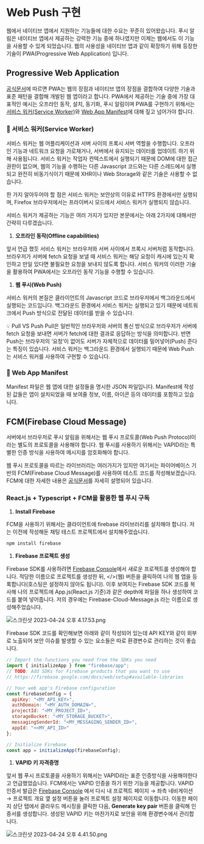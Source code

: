 # Web Push 구현

웹에서 네이티브 앱에서 지원하는 기능들에 대한 수요는 꾸준히 있어왔습니다. 푸시 알림은 네이티브 앱에서 제공하는 강력한 기능 중에 하나였지만 이제는 웹에서도 이 기능을 사용할 수 있게 되었습니다. 웹의 사용성을 네이티브 앱과 같이 확장하기 위해 등장한 기술이 PWA(Progressive Web Application) 입니다.

## Progressive Web Application

  [공식문서](https://developer.mozilla.org/en-US/docs/Web/Progressive_web_apps/Tutorials/js13kGames/Introduction)에 따르면 PWA는 웹의 장점과 네이티브 앱의 장점을 결합하여 다양한 기술과 표준 패턴을 결합해 개발된 웹 앱이라고 합니다. PWA에서 제공하는 기술 중에 가장 대표적인 예시는 오프라인 동작, 설치, 동기화, 푸시 알림이며 PWA를 구현하기 위해서는 [서비스 워커(Service Worker)](https://developer.mozilla.org/en-US/docs/Web/API/Service_Worker_API)와 [Web App Manifest](https://developer.mozilla.org/ko/docs/Web/Manifest)에 대해 짚고 넘어가야 합니다.

### 🔧 서비스 워커(Service Worker)

  서비스 워커는 웹 어플리케이션과 서버 사이의 프록시 서버 역할을 수행합니다. 오프라인 기능과 네트워크 요청을 가로채거나, 서버에서 유지되는 데이터를 업데이트 하기 위해 사용됩니다. 서비스 워커는 작업자 컨텍스트에서 실행되기 때문에 DOM에 대한 접근권한이 없으며, 웹의 기능을 수행하는 다른 Javascript 코드와는 다른 스레드에서 실행되고 완전히 비동기식이기 때문에 XHR이나 Web Storage와 같은 기술은 사용할 수 없습니다.

  한 가지 알아두어야 할 점은 서비스 워커는 보안상의 이유로 HTTPS 환경에서만 실행되며, Firefox 브라우저에서는 프라이버시 모드에서 서비스 워커가 실행되지 않습니다.

  서비스 워커가 제공하는 기능은 여러 가지가 있지만 본문에서는 아래 2가지에 대해서만 간략히 다루겠습니다.

1. **오프라인 동작(Offline capabilities)**

  앞서 언급 했듯 서비스 워커는 브라우저와 서버 사이에서 프록시 서버처럼 동작합니다. 브라우저가 서버에 fetch 요청을 보낼 때 서비스 워커는 해당 요청이 캐시에 있는지 확인하고 만일 있다면 불필요한 요청을 보내지 않도록 합니다. 서비스 워커의 이러한 기술을 활용하여 PWA에서는  오프라인 동작 기능을 수행할 수 있습니다.

1. **웹 푸시(Web Push)**

  서비스 워커의 본질은 클라이언트의 Javascript 코드로 브라우저에서 백그라운드에서 실행되는 코드입니다. 백그라운드 환경에서 서비스 워커는 실행되고 있기 때문에 네트워크에서 Push 방식으로 전달된 데이터를 받을 수 있습니다. 

<aside>
💡 Pull VS Push
  Pull은 일반적인 브라우저와 서버의 통신 방식으로 브라우저가 서버에 fetch 요청을 보내면 서버가 fetch에 대한 결과로 응답하는 방식을 의미합니다. 반면 Push는 브라우저의 ‘요청’이 없어도 서버가 자체적으로 데이터를 밀어넣어(Push) 준다는 특징이 있습니다. 서비스 워커는 백그라운드 환경에서 실행되기 때문에 Web Push는 서비스 워커를 사용하여 구현할 수 있습니다.

</aside>

### 📄 Web App Manifest

  Manifest 파일은 웹 앱에 대한 설정들을 명시한 JSON 파일입니다. Manifest에 작성된 값들은 앱이 설치되었을 때 보여줄 정보, 이름, 아이콘 등의 데이터를 포함하고 있습니다.

## FCM(Firebase Cloud Message)

  서버에서 브라우저로 푸시 알림을 위해서는 웹 푸시 프로토콜(Web Push Protoco)l이라는 별도의 프로토콜을 사용해야 합니다. 웹 푸시를 사용하기 위해서는 VAPID라는 특별한 인증 방식을 사용하여 메시지를 암호화해야 합니다.

  웹 푸시 프로토콜을 따르는 라이브러리는 여러가지가 있지만 여기서는 파이어베이스 기반의 FCM(Firebase Cloud Message)를 사용하여 테스트 코드를 작성해보겠습니다. FCM에 대한 자세한 내용은 [공식문서](https://firebase.google.com/docs/cloud-messaging?hl=ko)를 자세히 설명되어 있습니다.

### React.js + Typescript + FCM을 활용한 웹 푸시 구독

1. **Install Firebase**

  FCM을 사용하기 위해서는 클라이언트에 firebase 라이브러리를 설치해야 합니다. 저는 이전에 작성해둔 채팅 테스트 프로젝트에서 설치해주었습니다.

```bash
npm install firebase
```

1. **Firebase 프로젝트 생성**

  Firebase SDK를 사용하려면 [Firebase Console](https://console.firebase.google.com)에서 새로운 프로젝트를 생성해야 합니다. 적당한 이름으로 프로젝트를 생성한 뒤, </>(웹) 버튼을 클릭하여 나의 웹 앱을 등록합니다(호스팅은 설정하지 않아도 됩니다). 이후 보여지는 Firebase SDK 코드를 복사해 나의 프로젝트에 App.js(React.js 기준)과 같은 depth에 파일을 하나 생성하여 코드를 붙여 넣어줍니다. 저의 경우에는 Firebase-Cloud-Message.js 라는 이름으로 생성해주었습니다.

![스크린샷 2023-04-24 오후 4.17.53.png](Web%20Push%20%E1%84%80%E1%85%AE%E1%84%92%E1%85%A7%E1%86%AB%20ed53733453f54b2a8a7ee8d13b22495b/%25E1%2584%2589%25E1%2585%25B3%25E1%2584%258F%25E1%2585%25B3%25E1%2584%2585%25E1%2585%25B5%25E1%2586%25AB%25E1%2584%2589%25E1%2585%25A3%25E1%2586%25BA_2023-04-24_%25E1%2584%258B%25E1%2585%25A9%25E1%2584%2592%25E1%2585%25AE_4.17.53.png)

  Firebase SDK 코드를 확인해보면 아래와 같이 작성되어 있는데 API KEY와 같이 외부로 노출되어 보안 이슈를 발생할 수 있는 요소들은 따로 환경변수로 관리하는 것이 좋습니다.

```jsx
// Import the functions you need from the SDKs you need
import { initializeApp } from "firebase/app";
// TODO: Add SDKs for Firebase products that you want to use
// https://firebase.google.com/docs/web/setup#available-libraries

// Your web app's Firebase configuration
const firebaseConfig = {
  apiKey: "<MY_API_KEY>",
  authDomain: "<MY_AUTH_DOMAIN>",
  projectId: "<MY_PROJECT_ID>",
  storageBucket: "<MY_STORAGE_BUCKET>",
  messagingSenderId: "<MY_MESSAGING_SENDER_ID>",
  appId: "<<MY_API_ID>"
};

// Initialize Firebase
const app = initializeApp(firebaseConfig);
```

1. **VAPID 키 자격증명**

  앞서 웹 푸시 프로토콜을 사용하기 위해서는 VAPID라는 표준 인증방식을 사용해야한다고 언급했었습니다. FCM에서는 VAPID 인증을 하기 위한 기능을 제공합니다. VAPID 인증서 발급은 [Firebase Console](https://console.firebase.google.com) 에서 다시 내 프로젝트 페이지 → 좌측 네비게이션 → 프로젝트 개요 옆 설정 버튼을 눌러 프로젝트 설정 페이지로 이동합니다. 이동한 페이지 상단 탭에서 클라우드 메시징을 클릭한 다음, **Generate key pair** 버튼을 클릭해 인증서를 생성합니다. 생성된 VAPID 키는 마찬가지로 보안을 위해 환경변수에서 관리합니다.

![스크린샷 2023-04-24 오후 4.41.50.png](Web%20Push%20%E1%84%80%E1%85%AE%E1%84%92%E1%85%A7%E1%86%AB%20ed53733453f54b2a8a7ee8d13b22495b/%25E1%2584%2589%25E1%2585%25B3%25E1%2584%258F%25E1%2585%25B3%25E1%2584%2585%25E1%2585%25B5%25E1%2586%25AB%25E1%2584%2589%25E1%2585%25A3%25E1%2586%25BA_2023-04-24_%25E1%2584%258B%25E1%2585%25A9%25E1%2584%2592%25E1%2585%25AE_4.41.50.png)
